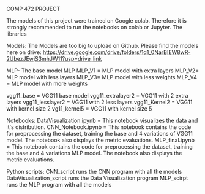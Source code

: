 COMP 472 PROJECT

The models of this project were trained on Google colab. Therefore it is strongly recommended to run the notebooks on colab or Jupyter. The libraries

Models:
The Models are too big to upload on Github. Please find the models here on drive: https://drive.google.com/drive/folders/1q1_0NarBIEW8wR-2UbezJEwjS3mhJW11?usp=drive_link

MLP- The base model MLP
MLP_V1 = MLP model with extra layers
MLP_V2= MLP model with less layers
MLP_V3= MLP model with less weights
MLP_V4 = MLP model with more weights

vgg11_base = VGG11 base model
vgg11_extralayer2 = VGG11 with 2 extra layers
vgg11_lesslayer2 = VGG11 with 2 less layers
vgg11_Kernel2 = VGG11 with kernel size 2
vg11_kernel5 = VGG11 with kernel size 5

Notebooks:
DataVisualization.ipynb = This notebook visualizes the data and it's distribution.
CNN_Notebook.ipynb = This notebook contains the code for preprocessing the dataset, training the base and 4 variations of VGG11 model. The notebook also displays the metric evaluations.
MLP_final.ipynb = This notebook contains the code for preprocessing the dataset, training the base and 4 variations MLP model. The notebook also displays the metric evaluations.

Python scripts:
CNN_script runs the CNN program with all the models
DataVisualization_script runs the Data Visualization program
MLP_scirpt runs the MLP program with all the models
